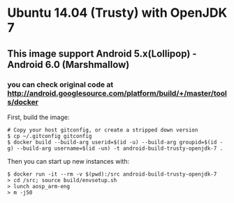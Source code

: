 # Ubuntu 14.04 (Trusty) with OpenJDK 7
## This image support Android 5.x(Lollipop) - Android 6.0 (Marshmallow)
### you can check original code at http://android.googlesource.com/platform/build/+/master/tools/docker

First, build the image:
```
# Copy your host gitconfig, or create a stripped down version
$ cp ~/.gitconfig gitconfig
$ docker build --build-arg userid=$(id -u) --build-arg groupid=$(id -g) --build-arg username=$(id -un) -t android-build-trusty-openjdk-7 .
```

Then you can start up new instances with:
```
$ docker run -it --rm -v $(pwd):/src android-build-trusty-openjdk-7
> cd /src; source build/envsetup.sh
> lunch aosp_arm-eng
> m -j50 
```

